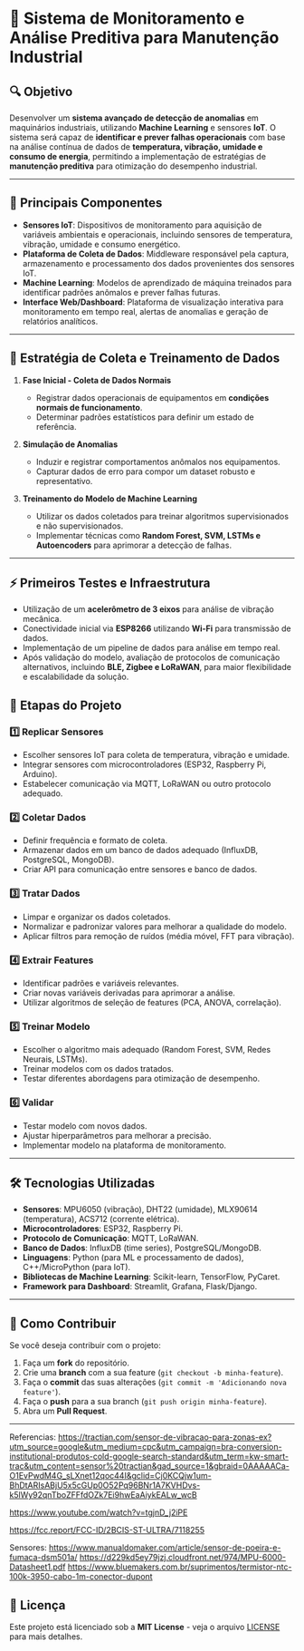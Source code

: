 # 📌 Sistema de Monitoramento e Análise Preditiva para Manutenção Industrial

## 🔍 Objetivo
Desenvolver um **sistema avançado de detecção de anomalias** em maquinários industriais, utilizando **Machine Learning** e sensores **IoT**. O sistema será capaz de **identificar e prever falhas operacionais** com base na análise contínua de dados de **temperatura, vibração, umidade e consumo de energia**, permitindo a implementação de estratégias de **manutenção preditiva** para otimização do desempenho industrial.

---

## 🎯 Principais Componentes

- **Sensores IoT**: Dispositivos de monitoramento para aquisição de variáveis ambientais e operacionais, incluindo sensores de temperatura, vibração, umidade e consumo energético.
- **Plataforma de Coleta de Dados**: Middleware responsável pela captura, armazenamento e processamento dos dados provenientes dos sensores IoT.
- **Machine Learning**: Modelos de aprendizado de máquina treinados para identificar padrões anômalos e prever falhas futuras.
- **Interface Web/Dashboard**: Plataforma de visualização interativa para monitoramento em tempo real, alertas de anomalias e geração de relatórios analíticos.

---

## 🔬 Estratégia de Coleta e Treinamento de Dados
1. **Fase Inicial - Coleta de Dados Normais**
   - Registrar dados operacionais de equipamentos em **condições normais de funcionamento**.
   - Determinar padrões estatísticos para definir um estado de referência.

2. **Simulação de Anomalias**
   - Induzir e registrar comportamentos anômalos nos equipamentos.
   - Capturar dados de erro para compor um dataset robusto e representativo.

3. **Treinamento do Modelo de Machine Learning**
   - Utilizar os dados coletados para treinar algoritmos supervisionados e não supervisionados.
   - Implementar técnicas como **Random Forest, SVM, LSTMs e Autoencoders** para aprimorar a detecção de falhas.

---

## ⚡ Primeiros Testes e Infraestrutura
- Utilização de um **acelerômetro de 3 eixos** para análise de vibração mecânica.
- Conectividade inicial via **ESP8266** utilizando **Wi-Fi** para transmissão de dados.
- Implementação de um pipeline de dados para análise em tempo real.
- Após validação do modelo, avaliação de protocolos de comunicação alternativos, incluindo **BLE, Zigbee e LoRaWAN**, para maior flexibilidade e escalabilidade da solução.

## 📌 Etapas do Projeto

### 1️⃣ Replicar Sensores
- Escolher sensores IoT para coleta de temperatura, vibração e umidade.
- Integrar sensores com microcontroladores (ESP32, Raspberry Pi, Arduino).
- Estabelecer comunicação via MQTT, LoRaWAN ou outro protocolo adequado.

### 2️⃣ Coletar Dados
- Definir frequência e formato de coleta.
- Armazenar dados em um banco de dados adequado (InfluxDB, PostgreSQL, MongoDB).
- Criar API para comunicação entre sensores e banco de dados.

### 3️⃣ Tratar Dados
- Limpar e organizar os dados coletados.
- Normalizar e padronizar valores para melhorar a qualidade do modelo.
- Aplicar filtros para remoção de ruídos (média móvel, FFT para vibração).

### 4️⃣ Extrair Features
- Identificar padrões e variáveis relevantes.
- Criar novas variáveis derivadas para aprimorar a análise.
- Utilizar algoritmos de seleção de features (PCA, ANOVA, correlação).

### 5️⃣ Treinar Modelo
- Escolher o algoritmo mais adequado (Random Forest, SVM, Redes Neurais, LSTMs).
- Treinar modelos com os dados tratados.
- Testar diferentes abordagens para otimização de desempenho.

### 6️⃣ Validar
- Testar modelo com novos dados.
- Ajustar hiperparâmetros para melhorar a precisão.
- Implementar modelo na plataforma de monitoramento.

---

## 🛠 Tecnologias Utilizadas
- **Sensores**: MPU6050 (vibração), DHT22 (umidade), MLX90614 (temperatura), ACS712 (corrente elétrica).
- **Microcontroladores**: ESP32, Raspberry Pi.
- **Protocolo de Comunicação**: MQTT, LoRaWAN.
- **Banco de Dados**: InfluxDB (time series), PostgreSQL/MongoDB.
- **Linguagens**: Python (para ML e processamento de dados), C++/MicroPython (para IoT).
- **Bibliotecas de Machine Learning**: Scikit-learn, TensorFlow, PyCaret.
- **Framework para Dashboard**: Streamlit, Grafana, Flask/Django.

---

## 📢 Como Contribuir
Se você deseja contribuir com o projeto:
1. Faça um **fork** do repositório.
2. Crie uma **branch** com a sua feature (`git checkout -b minha-feature`).
3. Faça o **commit** das suas alterações (`git commit -m 'Adicionando nova feature'`).
4. Faça o **push** para a sua branch (`git push origin minha-feature`).
5. Abra um **Pull Request**.

---

Referencias:
https://tractian.com/sensor-de-vibracao-para-zonas-ex?utm_source=google&utm_medium=cpc&utm_campaign=bra-conversion-institutional-produtos-cold-google-search-standard&utm_term=kw-smart-trac&utm_content=sensor%20tractian&gad_source=1&gbraid=0AAAAACa-O1EvPwdM4G_sLXnet12qoc44I&gclid=Cj0KCQjw1um-BhDtARIsABjU5x5cGUp0O52Pq96BNr1A7KVHDvs-k5lWy92qnTboZFFfdOZk7Ei9hwEaAiykEALw_wcB

https://www.youtube.com/watch?v=tgjnD_j2iPE

https://fcc.report/FCC-ID/2BCIS-ST-ULTRA/7118255

Sensores:
https://www.manualdomaker.com/article/sensor-de-poeira-e-fumaca-dsm501a/
https://d229kd5ey79jzj.cloudfront.net/974/MPU-6000-Datasheet1.pdf
https://www.bluemakers.com.br/suprimentos/termistor-ntc-100k-3950-cabo-1m-conector-dupont

## 📜 Licença
Este projeto está licenciado sob a **MIT License** - veja o arquivo [LICENSE](LICENSE) para mais detalhes.

